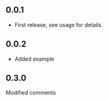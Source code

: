 ## 0.0.1

* First release, see usage for details.

## 0.0.2

* Added example

## 0.3.0

Modified comments